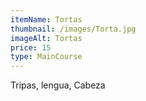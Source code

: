 ```yaml
---
itemName: Tortas
thumbnail: /images/Torta.jpg
imageAlt: Tortas
price: 15
type: MainCourse
---
```

Tripas, lengua, Cabeza